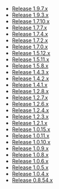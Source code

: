 <!---
    @title         Changes
    @creator       Yichun Zhang
    @created       2012-07-08 18:37 GMT
    @modifier      Yichun Zhang
    @modifier_link yichun-zhang
    @modified      2015-12-20 05:57 GMT
    @changes       21
--->

* [Release 1.9.7.x](change-log-1009007.html)
* [Release 1.9.3.x](change-log-1009003.html)
* [Release 1.7.10.x](change-log-1007010.html)
* [Release 1.7.7.x](change-log-1007007.html)
* [Release 1.7.4.x](change-log-1007004.html)
* [Release 1.7.2.x](change-log-1007002.html)
* [Release 1.7.0.x](change-log-1007000.html)
* [Release 1.5.12.x](change-log-1005012.html)
* [Release 1.5.11.x](change-log-1005011.html)
* [Release 1.5.8.x](change-log-1005008.html)
* [Release 1.4.3.x](change-log-1004003.html)
* [Release 1.4.2.x](change-log-1004002.html)
* [Release 1.4.1.x](change-log-1004001.html)
* [Release 1.2.8.x](change-log-1002008.html)
* [Release 1.2.7.x](change-log-1002007.html)
* [Release 1.2.6.x](change-log-1002006.html)
* [Release 1.2.4.x](change-log-1002004.html)
* [Release 1.2.3.x](change-log-1002003.html)
* [Release 1.2.1.x](change-log-1002001.html)
* [Release 1.0.15.x](change-log-1000015.html)
* [Release 1.0.11.x](change-log-1000011.html)
* [Release 1.0.10.x](change-log-1000010.html)
* [Release 1.0.9.x](change-log-1000009.html)
* [Release 1.0.8.x](change-log-1000008.html)
* [Release 1.0.6.x](change-log-1000006.html)
* [Release 1.0.5.x](change-log-1000005.html)
* [Release 1.0.4.x](change-log-1000004.html)
* [Release 0.8.54.x](change-log-8054.html)

